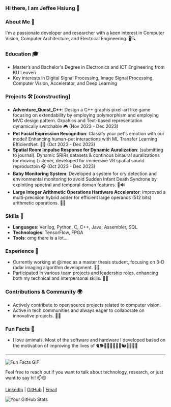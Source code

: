 ### Hi there, I am Jeffee Hsiung 👋
<!--
**jeffeehsiung/jeffeehsiung** is a ✨ _special_ ✨ repository because its `README.md` (this file) appears on your GitHub profile.

Here are some ideas to get you started:

- 🔭 I’m currently working on ... 
- 🌱 I’m currently learning ...
- 👯 I’m looking to collaborate on ...
- 🤔 I’m looking for help with ...
- 💬 Ask me about ...
- 📫 How to reach me: ...
- 😄 Pronouns: ...
- ⚡ Fun fact: ...
-->

### About Me 📘
I'm a passionate developer and researcher with a keen interest in Computer Vision, Computer Architecture, and Electrical Engineering. 🖥️🔍 

### Education 🎓
- Master’s and Bachelor's Degree in Electronics and ICT Engineering from KU Leuven
- Key interests in Digital Signal Processing, Image Signal Processing, Computer Vision, Accelerator, and Deep Learning

### Projects 🛠️ [constructing]
- **Adventure_Quest_C++**: Design a C++ graphis pixel-art like game focusing on extendability by employing polymorphism and employing MVC design pattern. Grpahics and Text-based representation dynamically switchable 🎮 (Nov 2023 - Dec 2023)
- **Pet Facial Expression Recognition**: Classify your pet's emotion with our model! Enhancing human-pet interactions with ML Transfer Learning EfficientNet. 🐾🤖 (Oct 2023 - Dec 2023)
- **Spatial Room Impulse Response for Dynamic Auralization**: (submitting to journal). Dynamic SRIRs datasets & continous binaural auralizations for moving Listener, developed for immersive VR spatial sound reproductoin 🎧 (Oct 2023 - Dec 2023)
- **Baby Monitoring System**: Developed a system for cry detection and environmental monitoring to avoid Sudden Infant Death Syndrone by exploiting spectral and temporal doman features. 👶🔊
- **Large Integer Arithmetic Operations Hardware Accelerator**: Improved a multi-precision hybrid adder for efficient large operands (512 bits) arithmetic operations. 🧮🚀

### Skills 💼
- **Languages**: Verilog, Python, C, C++, Java, Assembler, SQL
- **Technologies**: TensorFlow, FPGA
- **Tools**: omg there is a lot...

### Experience 🌱
- Currently working at @imec as a master thesis student, focusing on 3-D radar imaging algorithm development. 🏢💼
- Participated in various team projects and leadership roles, enhancing both my technical and interpersonal skills. 👥✨

### Contributions & Community 🌍
- Actively contribute to open source projects related to computer vision.
- Active in tech communities and always eager to collaborate on innovative projects. 🤝💬

### Fun Facts 🎈
- I love amimals. Most of the software and hardware I developed based on the motivation of improving the lives of 🐈🐕🦭🦁🐅🐘🦝🐁🐿️🦊🐄🐎🦄<br>

---

![Fun Facts GIF](https://media.giphy.com/media/daUOBsa1OztxC/giphy.gif)


Feel free to reach out if you want to talk about technology, research, or just want to say hi! 📫😊

[LinkedIn](https://www.linkedin.com/in/jeffee-hsiung/) | [GitHub](https://github.com/jeffeehsiung) | [Email](mailto:j22132235@icloud.com)

![Your GitHub Stats](https://github-readme-stats.vercel.app/api?username=jeffeehsiung&show_icons=true&theme=radical)


